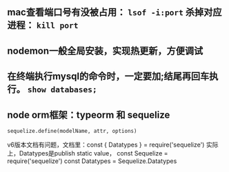 mac查看端口号有没被占用：
`lsof -i:port`
杀掉对应进程：
`kill port`
---------------------
nodemon一般全局安装，实现热更新，方便调试
---------------------
在终端执行mysql的命令时，一定要加;结尾再回车执行。
`show databases;`
---------------------
node orm框架：typeorm 和 sequelize
---
`sequelize.define(modelName, attr, options)`

v6版本文档有问题，文档里：const { Datatypes } = require('sequelize')
实际上，Datatypes是publish static value，
 const Sequelize = require('sequelize')
 const Datatypes = Sequelize.Datatypes
